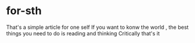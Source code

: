 # for-sth
That's a simple article for one self
If you want to konw the world , the best things you need to do is reading and thinking 
Critically
that's it
